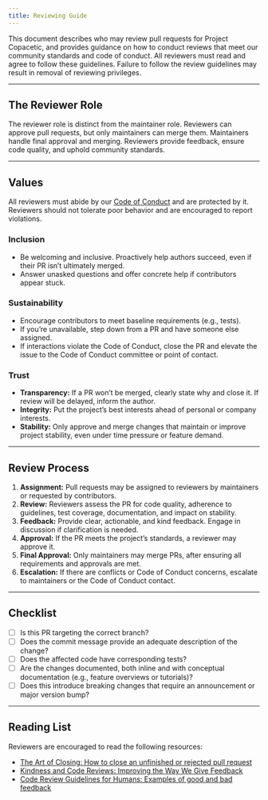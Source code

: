 ```yaml
---
title: Reviewing Guide
---
```


This document describes who may review pull requests for Project Copacetic, and provides guidance on how to conduct reviews that meet our community standards and code of conduct. All reviewers must read and agree to follow these guidelines. Failure to follow the review guidelines may result in removal of reviewing privileges.

---

## The Reviewer Role

The reviewer role is distinct from the maintainer role. Reviewers can approve pull requests, but only maintainers can merge them. Maintainers handle final approval and merging. Reviewers provide feedback, ensure code quality, and uphold community standards.

---

## Values

All reviewers must abide by our [Code of Conduct](./code-of-conduct.md) and are protected by it. Reviewers should not tolerate poor behavior and are encouraged to report violations.

### Inclusion

- Be welcoming and inclusive. Proactively help authors succeed, even if their PR isn’t ultimately merged.
- Answer unasked questions and offer concrete help if contributors appear stuck.

### Sustainability

- Encourage contributors to meet baseline requirements (e.g., tests).
- If you’re unavailable, step down from a PR and have someone else assigned.
- If interactions violate the Code of Conduct, close the PR and elevate the issue to the Code of Conduct committee or point of contact.

### Trust

- **Transparency:** If a PR won’t be merged, clearly state why and close it. If review will be delayed, inform the author.
- **Integrity:** Put the project’s best interests ahead of personal or company interests.
- **Stability:** Only approve and merge changes that maintain or improve project stability, even under time pressure or feature demand.

---

## Review Process

1. **Assignment:** Pull requests may be assigned to reviewers by maintainers or requested by contributors.
2. **Review:** Reviewers assess the PR for code quality, adherence to guidelines, test coverage, documentation, and impact on stability.
3. **Feedback:** Provide clear, actionable, and kind feedback. Engage in discussion if clarification is needed.
4. **Approval:** If the PR meets the project’s standards, a reviewer may approve it.
5. **Final Approval:** Only maintainers may merge PRs, after ensuring all requirements and approvals are met.
6. **Escalation:** If there are conflicts or Code of Conduct concerns, escalate to maintainers or the Code of Conduct contact.

---

## Checklist

- [ ] Is this PR targeting the correct branch?
- [ ] Does the commit message provide an adequate description of the change?
- [ ] Does the affected code have corresponding tests?
- [ ] Are the changes documented, both inline and with conceptual documentation (e.g., feature overviews or tutorials)?
- [ ] Does this introduce breaking changes that require an announcement or major version bump?

---

## Reading List

Reviewers are encouraged to read the following resources:

- [The Art of Closing: How to close an unfinished or rejected pull request](https://blog.jessfraz.com/post/the-art-of-closing/)
- [Kindness and Code Reviews: Improving the Way We Give Feedback](https://product.voxmedia.com/2018/8/21/17549400/kindness-and-code-reviews-improving-the-way-we-give-feedback)
- [Code Review Guidelines for Humans: Examples of good and bad feedback](https://phauer.com/2018/code-review-guidelines/#code-reviews-guidelines-for-the-reviewer)

